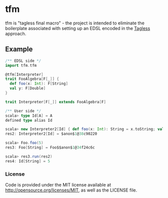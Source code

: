 # tfm
tfm is "tagless final macro" - the project is intended to eliminate the boilerplate
associated with setting up an EDSL encoded in the [Tagless](http://okmij.org/ftp/tagless-final/index.html)
approach.

## Example

```scala
/** EDSL side */
import tfm.tfm

@tfm[Interpreter]
trait FooAlgebra[F[_]] {
  def foo(x: Int): F[String]
  val y: F[Double]
}

trait Interpreter[F[_]] extends FooAlgebra[F]

/** User side */
scala> type Id[A] = A
defined type alias Id

scala> new Interpreter2[Id] { def foo(x: Int): String = x.toString; val y: Double = 3.14 }
res2: Interpreter2[Id] = $anon$1@38c90220

scala> Foo.foo(5)
res3: Foo[String] = Foo$$anon$1@34f24c6c

scala> res3.run(res2)
res4: Id[String] = 5
```

### License
Code is provided under the MIT license available at http://opensource.org/licenses/MIT, as well as the
LICENSE file.
